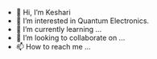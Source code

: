- 👋 Hi, I’m Keshari
- 👀 I’m interested in Quantum Electronics.
- 🌱 I’m currently learning ...
- 💞️ I’m looking to collaborate on ...
- 📫 How to reach me ...

<!---
keshari0225/keshari0225 is a ✨ special ✨ repository because its `README.md` (this file) appears on your GitHub profile.
You can click the Preview link to take a look at your changes.
--->
